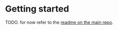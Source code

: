 # Getting started

TODO. for now refer to the [readme on the main repo](https://github.com/thomas-crane/nrelay).
